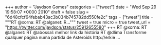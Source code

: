 
+++
author = "Jaydson Gomes"
categories = ["tweet"]
date = "Wed Sep 29 19:58:07 +0000 2010"
draft = false
slug = "6d48cfcf64febab43ac3b034b745782dd550fe2c"
tags = ["tweet"]
title = """RT @xorna: RT @alganet: R..."""
tweet = true
micro = true
tweet_url = "https://twitter.com/jaydson/status/25912655580"
+++
RT @xorna: RT @alganet: RT @abossal: melhor link da história RT @dlima Transforme qualquer página numa partida de Asteroids http://erkie ...

